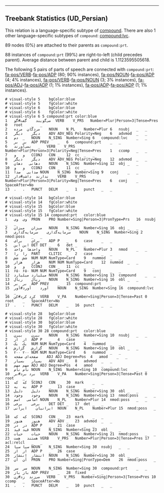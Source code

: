 

--------------------------------------------------------------------------------

## Treebank Statistics (UD_Persian)

This relation is a language-specific subtype of [compound]().
There are also 1 other language-specific subtypes of `compound`: [compound:lvc]().

89 nodes (0%) are attached to their parents as `compound:prt`.

88 instances of `compound:prt` (99%) are right-to-left (child precedes parent).
Average distance between parent and child is 1.1123595505618.

The following 5 pairs of parts of speech are connected with `compound:prt`: [fa-pos/VERB]()-[fa-pos/ADP]() (80; 90% instances), [fa-pos/NOUN]()-[fa-pos/ADP]() (4; 4% instances), [fa-pos/VERB]()-[fa-pos/NOUN]() (3; 3% instances), [fa-pos/ADJ]()-[fa-pos/ADP]() (1; 1% instances), [fa-pos/ADP]()-[fa-pos/ADP]() (1; 1% instances).


~~~ conllu
# visual-style 5	bgColor:blue
# visual-style 5	fgColor:white
# visual-style 6	bgColor:blue
# visual-style 6	fgColor:white
# visual-style 6 5 compound:prt	color:blue
1	می‌گویند	گفت#گو	VERB	V_PRS	Number=Plur|Person=3|Tense=Pres	0	root	_	_
2	مردگان	مرده	NOUN	N_PL	Number=Plur	6	nsubj	_	_
3	دیگر	دیگر	ADV	ADV_NEG	Polarity=Neg	6	advmod	_	_
4	دم	_	NOUN	N_SING	Number=Sing	6	compound:lvc	_	_
5	بر	بر	ADP	PREV	_	6	compound:prt	_	_
6	نمی‌آورند	_	VERB	V_PRS	Number=Plur|Person=3|Polarity=Neg|Tense=Pres	1	ccomp	_	_
7	و	و	CCONJ	CON	_	12	cc	_	_
8	دیگر	دیگر	ADV	ADV_NEG	Polarity=Neg	12	advmod	_	_
9	دهانی	دهان	NOUN	N_SING	Number=Sing	12	obj	_	_
10	و	و	CCONJ	CON	_	11	cc	_	_
11	صدایی	صدا	NOUN	N_SING	Number=Sing	9	conj	_	_
12	ندارند	داشت#دار	VERB	V_PRS	Number=Plur|Person=3|Polarity=Neg|Tense=Pres	6	conj	_	SpaceAfter=No
13	.	.	PUNCT	DELM	_	1	punct	_	_

~~~


~~~ conllu
# visual-style 14	bgColor:blue
# visual-style 14	fgColor:white
# visual-style 15	bgColor:blue
# visual-style 15	fgColor:white
# visual-style 15 14 compound:prt	color:blue
1	وی	وی	PRON	PRO	Number=Sing|Person=3|PronType=Prs	16	nsubj	_	_
2	میزان	میزان	NOUN	N_SING	Number=Sing	16	obj	_	_
3	سرمایه‌گذاری	سرمایه‌گذاری	NOUN	N_SING	Number=Sing	2	nmod:poss	_	_
4	برای	برای	ADP	P	_	6	case	_	_
5	این	این	DET	DET	_	6	det	_	_
6	واحدها	واحد	NOUN	N_PL	Number=Plur	3	nmod	_	_
7	را	را	PART	CLITIC	_	2	case	_	_
8	شش	شش	NUM	NUM	NumType=Card	9	nummod	_	_
9	هزار	هزار	NUM	NUM	NumType=Card	12	nummod	_	_
10	و	و	CCONJ	CON	_	11	cc	_	_
11	۶۵۰	۶۵۰	NUM	NUM	NumType=Card	9	conj	_	_
12	میلیارد	میلیارد	NOUN	N_SING	Number=Sing	13	compound	_	_
13	ریال	ریال	NOUN	N_SING	Number=Sing	16	obl	_	_
14	بر	بر	ADP	PREV	_	15	compound:prt	_	_
15	آورد	آورد#آور	NOUN	N_SING	Number=Sing	16	compound:lvc	_	_
16	کرد	کرد#کن	VERB	V_PA	Number=Sing|Person=3|Tense=Past	0	root	_	SpaceAfter=No
17	.	.	PUNCT	DELM	_	16	punct	_	_

~~~


~~~ conllu
# visual-style 28	bgColor:blue
# visual-style 28	fgColor:white
# visual-style 30	bgColor:blue
# visual-style 30	fgColor:white
# visual-style 30 28 compound:prt	color:blue
1	بیرن	بیرن	NOUN	N_SING	Number=Sing	10	nsubj	_	_
2	از	از	ADP	P	_	4	case	_	_
3	یک	یک	NUM	NUM	NumType=Card	4	nummod	_	_
4	گزارش	گزارش	NOUN	N_SING	Number=Sing	10	obl	_	_
5	۲۰۰	۲۰۰	NUM	NUM	NumType=Card	6	nummod	_	_
6	صفحه‌ای	صفحه	ADJ	ADJ	Degree=Pos	4	amod	_	_
7	بسیار	بسیار	ADV	ADV	_	8	advmod	_	_
8	مهم	مهم	ADJ	ADJ	Degree=Pos	4	amod	_	_
9	نام	نام	NOUN	N_SING	Number=Sing	10	compound:lvc	_	_
10	برد	برد#بر	VERB	V_PA	Number=Sing|Person=3|Tense=Past	0	root	_	_
11	که	که	SCONJ	CON	_	30	mark	_	_
12	به	به	ADP	P	_	13	case	_	_
13	دلیل	دلیل	NOUN	N_SING	Number=Sing	30	obl	_	_
14	وجود	وجود	NOUN	N_SING	Number=Sing	13	nmod:poss	_	_
15	اسامی	اسم	NOUN	N_PL	Number=Plur	14	nmod:poss	_	_
16	برخی	برخی	DET	DET	_	17	det	_	_
17	ایرانیان	ایرانی	NOUN	N_PL	Number=Plur	15	nmod:poss	_	_
18	که	که	SCONJ	CON	_	23	mark	_	_
19	هنوز	هنوز	ADV	ADV	_	23	advmod	_	_
20	در	در	ADP	P	_	21	case	_	_
21	قید	قید	NOUN	N_SING	Number=Sing	23	obl	_	_
22	حیات	حیات	NOUN	N_SING	Number=Sing	21	nmod:poss	_	_
23	هستند	هست	VERB	V_PRS	Number=Plur|Person=3|Tense=Pres	17	acl:relcl	_	_
24	سیا	سیا	NOUN	N_SING	Number=Sing	30	nsubj	_	_
25	از	از	ADP	P	_	26	case	_	_
26	انتشار	انتشار	NOUN	N_SING	Number=Sing	30	obl	_	_
27	آن	آن	PRON	PRO	Number=Sing|PronType=Dem	26	nmod:poss	_	_
28	سر	سر	NOUN	N_SING	Number=Sing	30	compound:prt	_	_
29	باز	باز	ADP	PREV	_	28	fixed	_	_
30	می‌زند	زد#زن	VERB	V_PRS	Number=Sing|Person=3|Tense=Pres	10	ccomp	_	SpaceAfter=No
31	.	.	PUNCT	DELM	_	10	punct	_	_

~~~


